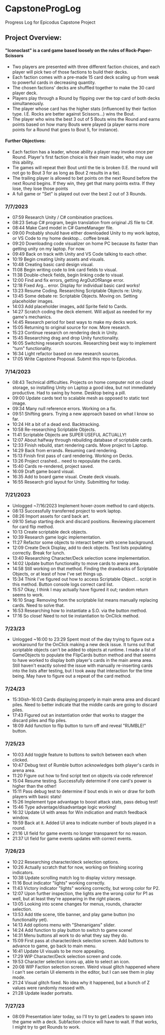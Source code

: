 # CapstoneProgLog
Progress Log for Epicodus Capstone Project
## Project Overview:
#### "Iconoclast" is a card game based loosely on the rules of Rock-Paper-Scissors 
* Two players are presented with three different faction choices, and each player will pick two of those factions to build their decks.
* Each faction comes with a pre-made 15 card deck scaling up from weak to powerful cards in decreasing quantity.
* The chosen factions' decks are shuffled together to make the 30 card player deck.
* Players play through a Round by flipping over the top card of both decks simultaneously.
* The player whose card has the higher stats (influenced by their faction type. I.E. Rocks are better against Scissors...) wins the Bout.
* The player who wins the best 3 out of 5 Bouts wins the Round and earns points based on how many Bouts were played (a player earns more points for a Round that goes to Bout 5, for instance).

#### Further Objectives:
* Each faction has a leader, whose ability a player may invoke once per Round. Player's first faction choice is their main leader, who may use this ability.
* Tie games will repeat their Bout until the tie is broken (I.E. the round will not go to Bout 3 for as long as Bout 2 results in a tie).
* The trailing player is allowed to bet points on the next Round before the next Round begins. If they win, they get that many points extra. If they lose, they lose those points
* A full game or "Set" is played out over the best 2 out of 3 Rounds.

### 7/7/2023
*  07:59 Research Unity / C# combination practices.
*  08:23 Setup C# program, begin translation from original JS file to C#.
*  08:44 Make Card model in C# GameManager file.
*  09:00 Probably should have either downloaded Unity to my work laptop, or VS Code to my home desktop... coffee break.
*  09:20 Downloading code visualizer on home PC because its faster than getting unity on my laptop. For now.
*  09:49 Back on track with Unity and VS Code talking to each other.
*  10:19 Begin creating Unity assets and visuals.
*  10:48 Creating basic card design visual.
*  11:08 Begin writing code to link card fields to visual.
*  11:38 Double-check fields, begin linking code to visual.
*  12:00 Find and fix errors, getting ArgOutOfRange error.
*  12:18 Fixed Arg... error. Display for individual basic card works!
*  13:23 Resume Coding. Researching Scriptable Objects re: Unity.
*  13:45 Some debate re: Scriptable Objects. Moving on. Setting placeholder images.
*  14:03 Add placeholder images, add Sprite field to Cards.
*  14:27 Scratch coding the deck element. Will adjust as needed for my game's mechanics.
*  14:45 Research period for best ways to make my decks work.
*  15:05 Returning to original source for now. More research.
*  15:23 Continue research on rendering deck in Unity.
*  15:45 Researching drag and drop Unity functionality.
*  16:05 Switching research sources. Researching best way to implement "turn" functionality.
*  16:34 Light refactor based on new research sources.
*  17:05 Write Capstone Proposal. Submit this repo to Epicodus.

### 7/14/2023
* 08:43 Technical difficulties. Projects on home computer not on cloud storage, so installing Unity on Laptop a good idea, but not immediately productive. Had to swing by home. Desktop being a pill.
* 09:00 Update cards text to scalable mesh as opposed to static text image.
* 09:34 Many null reference errors. Working on a fix.
* 09:51 Shifting gears. Trying a new approach based on what I know so far.
* 10:24 Hit a bit of a dead end. Backtracking.
* 10:58 Re-researching Scriptable Objects.
* 11:41 Scriptable Objects are SUPER USEFUL ACTUALLY!
* 12:07 About halfway through rebuilding database of scriptable cards.
* 12:33 Finish rebuild, start rendering cards. Move project to Laptop.
* 14:29 Back from errands. Resuming card rendering.
* 15:13 Finish first pass of card rendering. Working on Decks.
* 13:26 Project crashed... need to repopulate the cards.
* 15:40 Cards re-rendered, project saved.
* 16:09 Draft game board visual.
* 16:35 Add to board game visual. Create deck visuals.
* 16:55 Research grid layout for Unity. Submitting for today.

### 7/21/2023
* Unlogged ~7/16/2023 Implement hover-zoom method to card objects.
* 08:13 Successfully transferred project to work laptop.
* 08:26 Import assets for card back art.
* 09:10 Setup starting deck and discard positions. Reviewing placement for card flip method.
* 10:13 Create scriptable deck objects.
* 10:39 Research game logic implementation.
* 11:27 Refactor some objects to interact better with scene background.
* 12:09 Create Deck Display, add to deck objects. Test lists populating correctly. Break for lunch.
* 13:40 Researching Character/Deck selection scene implementation.
* 14:02 Update button functionality to move cards to arena area.
* 14:58 Still working on that method. Finding the drawbacks of Scriptable Objects, or at least of how I've set things up.
* 15:34 Think I've figured out how to access Scriptable Object... script in this method. Button console logs correct card list.
* 15:57 Okay, I think I may actually have figured it out; random return seems to work.
* 16:10 Snag: Removing from the scriptable list means manually replacing cards. Need to solve that.
* 16:53 Researching how to instantiate a S.O. via the button method.
* 17:16 So close! Need to not tie instantiation to OnClick method.

### 7/23/23
* Unlogged ~16:00 to 23:29 Spent most of the day trying to figure out a workaround for the OnClick making a new deck issue. It turns out that scriptable objects can't be added to objects at runtime. I made a list of GameObjects to populate the FlipCards button method and that seems to have worked to display both player's cards in the main arena area. Still haven't exactly solved the issue with manually re-inserting cards into the lists after testing, but I took away that interaction for the time being. May have to figure out a repeat of the card method.

### 7/24/23
* 15:30ish-16:03 Cards displaying properly in main arena area and discard piles. Need to better indicate that the middle cards are going to discard piles.
* 17:43 Figured out an instantiation order that works to stagger the discard piles and flip piles.
* 18:09 Add function to flip button to turn off and reveal "RUMBLE!" button.

### 7/25/23
* 10:03 Add toggle feature to buttons to switch between each when clicked.
* 10:47 Debug test of Rumble button acknowledges both player's cards in arena area.
* 11:20 Figure out how to find script text on objects via code reference!
* 15:04 Resume testing. Successfully determine if one card's power is higher than the other!
* 15:11 Pass debug test to determine if bout ends in win or draw for both players with basic stats!
* 15:26 Implement type advantage to boost attack stats, pass debug test!
* 15:46 Type advantage/disadvantage logic working!
* 16:32 Update UI with areas for Win indication and match feedback window.
* 19:59 Back at it. Added UI area to indicate number of bouts played in a round.
* 21:16 UI field for game events no longer transparent for no reason.
* 21:37 UI field for game events updates with correct events.

### 7/26/23
* 10:22 Researching character/deck selection options.
* 10:26 Actually scratch that for now, working on finishing scoring indicators.
* 10:38 Update scrolling match log to display victory message.
* 11:16 Bout indicator "lights" working correctly.
* 11:43 Victory indicator "lights" working correctly, but wrong color for P2.
* 12:07 Upon further inspection, the lights are the wrong color for P1 as well, but at least they're appearing in the right places.
* 13:05 Looking into scene changes for menus, rounds, character selection.
* 13:53 Add title scene, title banner, and play game button (no functionality yet).
* 14:13 Add options menu with "Shenanigans" slider.
* 14:24 Add function to play button to switch to game scene!
* 14:31 Menu buttons all work to do what they say they do.
* 15:09 First pass at character/deck selection screen. Add buttons to advance to game, go back to main menu.
* 16:41 Update UI visuals to be more appealing.
* 17:29 WIP Character/Deck selection screen and code.
* 19:53 Character selection icons up, able to select an icon.
* 20:08 WIP Faction selection screen. Weird visual glitch happened where I can't see certain UI elements in the editor, but I can see them in play mode.
* 21:24 Visual glitch fixed. No idea why it happened, but a bunch of Z values were randomly messed with.
* 21:28 Update leader portraits.

### 7/27/23
* 08:09 Presentation later today, so I'll try to get Leaders to spawn into the game with a deck. Subfaction choice will have to wait. If that works, I might try to get Rounds to work.
